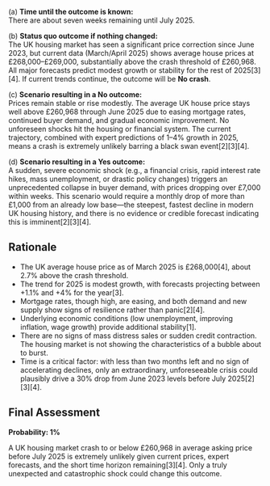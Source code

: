 (a) **Time until the outcome is known:**  
There are about seven weeks remaining until July 2025.

(b) **Status quo outcome if nothing changed:**  
The UK housing market has seen a significant price correction since June 2023, but current data (March/April 2025) shows average house prices at £268,000–£269,000, substantially above the crash threshold of £260,968. All major forecasts predict modest growth or stability for the rest of 2025[3][4]. If current trends continue, the outcome will be **No crash**.

(c) **Scenario resulting in a No outcome:**  
Prices remain stable or rise modestly. The average UK house price stays well above £260,968 through June 2025 due to easing mortgage rates, continued buyer demand, and gradual economic improvement. No unforeseen shocks hit the housing or financial system. The current trajectory, combined with expert predictions of 1–4% growth in 2025, means a crash is extremely unlikely barring a black swan event[2][3][4].

(d) **Scenario resulting in a Yes outcome:**  
A sudden, severe economic shock (e.g., a financial crisis, rapid interest rate hikes, mass unemployment, or drastic policy changes) triggers an unprecedented collapse in buyer demand, with prices dropping over £7,000 within weeks. This scenario would require a monthly drop of more than £1,000 from an already low base—the steepest, fastest decline in modern UK housing history, and there is no evidence or credible forecast indicating this is imminent[2][3][4].

## Rationale

- The UK average house price as of March 2025 is £268,000[4], about 2.7% above the crash threshold.
- The trend for 2025 is modest growth, with forecasts projecting between +1.1% and +4% for the year[3].
- Mortgage rates, though high, are easing, and both demand and new supply show signs of resilience rather than panic[2][4].
- Underlying economic conditions (low unemployment, improving inflation, wage growth) provide additional stability[1].
- There are no signs of mass distress sales or sudden credit contraction. The housing market is not showing the characteristics of a bubble about to burst.
- Time is a critical factor: with less than two months left and no sign of accelerating declines, only an extraordinary, unforeseeable crisis could plausibly drive a 30% drop from June 2023 levels before July 2025[2][3][4].

## Final Assessment

**Probability: 1%**

A UK housing market crash to or below £260,968 in average asking price before July 2025 is extremely unlikely given current prices, expert forecasts, and the short time horizon remaining[3][4]. Only a truly unexpected and catastrophic shock could change this outcome.
